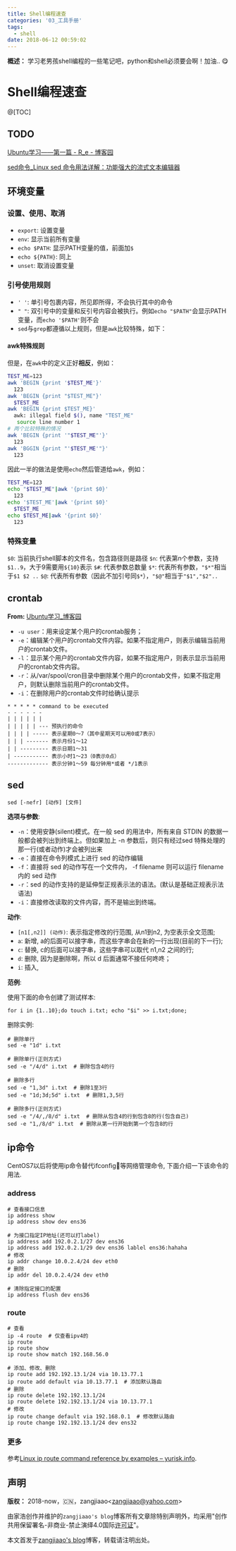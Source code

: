 ```yaml
---
title: Shell编程速查
categories: '03_工具手册'
tags:
  - shell
date: 2018-06-12 00:59:02
---
```


**概述：** 学习老男孩shell编程的一些笔记吧，python和shell必须要会啊！加油.. :yum:

<!-- more -->

# Shell编程速查

@[TOC]

## TODO

[Ubuntu学习——第一篇 - R_e - 博客园](http://www.cnblogs.com/resn/p/5800922.html)

[sed命令_Linux sed 命令用法详解：功能强大的流式文本编辑器](http://man.linuxde.net/sed)

## 环境变量

### 设置、使用、取消

- `export`: 设置变量
- `env`: 显示当前所有变量
- `echo $PATH`: 显示PATH变量的值，前面加`$`
- `echo ${PATH}`: 同上
- `unset`: 取消设置变量

### 引号使用规则

- `' '`: 单引号包裹内容，所见即所得，不会执行其中的命令
- `" "`: 双引号中的变量和反引号内容会被执行。例如`echo "$PATH"`会显示PATH变量，而`echo '$PATH'`则不会
- `sed`与`grep`都遵循以上规则，但是`awk`比较特殊，如下：

#### awk特殊规则

但是，在`awk`中的定义正好**相反**，例如：

``` bash
TEST_ME=123
awk 'BEGIN {print '$TEST_ME'}'
  123
awk 'BEGIN {print "$TEST_ME"}'
  $TEST_ME
awk 'BEGIN {print $TEST_ME}'
  awk: illegal field $(), name "TEST_ME"
   source line number 1
# 两个比较特殊的情况
awk 'BEGIN {print '"$TEST_ME"'}'
  123
awk 'BGGIN {print "'$TEST_ME'"}'
  123
```

因此一半的做法是使用`echo`然后管道给`awk`，例如：

``` bash
TEST_ME=123
echo "$TEST_ME"|awk '{print $0}'
  123
echo '$TEST_ME'|awk '{print $0}'
  $TEST_ME
echo $TEST_ME|awk '{print $0}'
  123
```

### 特殊变量

`$0`: 当前执行shell脚本的文件名，包含路径则是路径
`$n`: 代表第n个参数，支持`$1..9`，大于9需要用`${10}`表示
`$#`: 代表参数总数量
`$*`: 代表所有参数，`"$*"`相当于`$1 $2 ..`
`$@`: 代表所有参数（因此不加引号同`$*`），`"$@"`相当于`"$1","$2"..`

## crontab

**From:** [Ubuntu学习_博客园](http://www.cnblogs.com/resn/p/5800922.html)

- `-u user`：用来设定某个用户的crontab服务；
- `-e`：编辑某个用户的crontab文件内容。如果不指定用户，则表示编辑当前用户的crontab文件。
- `-l`：显示某个用户的crontab文件内容，如果不指定用户，则表示显示当前用户的crontab文件内容。
- `-r`：从/var/spool/cron目录中删除某个用户的crontab文件，如果不指定用户，则默认删除当前用户的crontab文件。
- `-i`：在删除用户的crontab文件时给确认提示

```
* * * * * command to be executed
- - - - - -
| | | | | |
| | | | | --- 预执行的命令
| | | | ----- 表示星期0～7（其中星期天可以用0或7表示）
| | | ------- 表示月份1～12
| | --------- 表示日期1～31
| ----------- 表示小时1～23（0表示0点）
------------- 表示分钟1～59 每分钟用*或者 */1表示
```

## sed

```
sed [-nefr] [动作] [文件]
```

**选项与参数**:

- `-n`：使用安静(silent)模式。在一般 sed 的用法中，所有来自 STDIN 的数据一般都会被列出到终端上。但如果加上 -n 参数后，则只有经过sed 特殊处理的那一行(或者动作)才会被列出来
- `-e`：直接在命令列模式上进行 sed 的动作编辑
- `-f`：直接将 sed 的动作写在一个文件内， -f filename 则可以运行 filename 内的 sed 动作
- `-r`：sed 的动作支持的是延伸型正规表示法的语法。(默认是基础正规表示法语法)
- `-i`：直接修改读取的文件内容，而不是输出到终端。

**动作**:

- `[n1[,n2]] (动作)`: 表示指定修改的行范围, 从n1到n2, 为空表示全文范围;
- `a`: 新增, a的后面可以接字串，而这些字串会在新的一行出现(目前的下一行);
- `c`: 替换, c的后面可以接字串，这些字串可以取代 n1,n2 之间的行;
- `d`: 删除, 因为是删除啊，所以 d 后面通常不接任何咚咚；
- `i`: 插入,

**范例**:

使用下面的命令创建了测试样本:

``` shell
for i in {1..10};do touch i.txt; echo "$i" >> i.txt;done;
```

删除实例:

```
# 删除单行
sed -e "1d" i.txt

# 删除单行(正则方式)
sed -e "/4/d" i.txt  # 删除包含4的行

# 删除多行
sed -e "1,3d" i.txt  # 删除1至3行
sed -e "1d;3d;5d" i.txt  # 删除1,3,5行

# 删除多行(正则方式)
sed -e "/4/,/8/d" i.txt  # 删除从包含4的行到包含8的行(包含自己)
sed -e "1,/8/d" i.txt  # 删除从第一行开始到第一个包含8的行
```

## ip命令

CentOS7以后将使用ip命令替代ifconfig等网络管理命令, 下面介绍一下该命令的用法.

### address

``` shell
# 查看接口信息
ip address show
ip address show dev ens36

# 为接口指定IP地址(还可以打label)
ip address add 192.0.2.1/27 dev ens36
ip address add 192.0.2.1/29 dev ens36 lablel ens36:hahaha
# 修改
ip addr change 10.0.2.4/24 dev eth0
# 删除
ip addr del 10.0.2.4/24 dev eth0

# 清除指定接口的配置
ip address flush dev ens36
```

### route

``` shell
# 查看
ip -4 route  # 仅查看ipv4的
ip route
ip route show
ip route show match 192.168.56.0

# 添加、修改、删除
ip route add 192.192.13.1/24 via 10.13.77.1
ip route add default via 10.13.77.1  # 添加默认路由
# 删除
ip route delete 192.192.13.1/24
ip route delete 192.192.13.1/24 via 10.13.77.1
# 修改
ip route change default via 192.168.0.1  # 修改默认路由
ip route change 192.192.13.1/24 dev ens32
```

### 更多

参考[Linux ip route command reference by examples &#8211; yurisk.info](https://yurisk.info/2016/12/19/linux-ip-route-command-reference-by-example/index.html).

## 声明

**版权：** 2018-now，:cn:，zangjiaao\<zangjiaao@yahoo.com>

由家浩创作并维护的`zangjiaao's blog`博客所有文章除特别声明外，均采用"创作共用保留署名-非商业-禁止演绎4.0国际[许可证](https://creativecommons.org/licenses/by-nc-nd/4.0/deed.zh)"。

本文首发于[zangjiaao's blog](https://blog.zangjiaao.cn/)博客，转载请注明出处。
